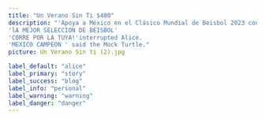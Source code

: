 ```yaml
---
title: "Un Verano Sin Ti $400"
description: "'Apoya a México en el Clásico Mundial de Beisbol 2023 con esta esta gorra de México de la colección MLB World Baseball Classic 2023 la cual presenta la M de México bordada en los paneles frontales y la bandera de México bordada en el lado derecho.'Apoya a la novena mexicana! NO TE QUEDES SIN LA TUYA !  ' and he went on in these words:
'lA MEJOR SELECCION DE BEISBOL'
'CORRE POR LA TUYA!'interrupted Alice.
'MEXICO CAMPEON ' said the Mock Turtle."
picture: Un Verano Sin ti (2).jpg

label_default: "alice" 
label_primary: "story"
label_success: "blog"
label_info: "personal"
label_warning: "warning"
label_danger: "danger"
---
```

